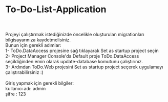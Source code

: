 <h1> To-Do-List-Application </h1>
</br>
</br>
Projeyi çalıştırmak istediğinizde öncelikle oluşturulan migrationları bilgisayarınıza kaydetmelisiniz.
</br>
Bunun için gerekli adımlar:
</br>
1- ToDo.DataAccess projesine sağ tıklayarak Set as startup project seçin </br>
2- Project Manager Console'da Default proje ToDo.DataAccess seçildiğinden emin olarak update-database komutunu çalıştırınız.
</br>
3- Ardından ToDo.Web projesini Set as startup project seçerek uygulamayı çalıştırabilirsiniz :)
</br>
</br>
Giriş yapmak için gerekli bilgiler:
</br>
kullanıcı adı: admin
</br>
şifre : 123
